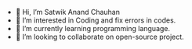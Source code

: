 - 👋 Hi, I’m Satwik Anand Chauhan
- 👀 I’m interested in Coding and fix errors in codes.
- 🌱 I’m currently learning programming language.
- 💞️ I’m looking to collaborate on open-source project.

<!---
satwikanandchauhan/satwikanandchauhan is a ✨ special ✨ repository because its `README.md` (this file) appears on your GitHub profile.
You can click the Preview link to take a look at your changes.
--->
